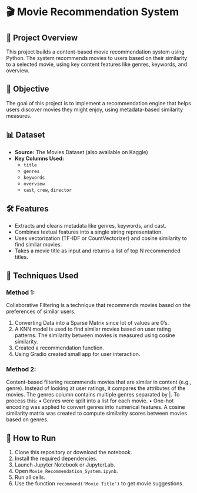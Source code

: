 # 🎬 Movie Recommendation System

## 📌 Project Overview

This project builds a content-based movie recommendation system using Python. The system recommends movies to users based on their similarity to a selected movie, using key content features like genres, keywords, and overview.

## 🎯 Objective

The goal of this project is to implement a recommendation engine that helps users discover movies they might enjoy, using metadata-based similarity measures.

## 📊 Dataset

- **Source:** The Movies Dataset (also available on Kaggle)
- **Key Columns Used:**
  - `title`
  - `genres`
  - `keywords`
  - `overview`
  - `cast`, `crew`, `director`

## 🛠️ Features

- Extracts and cleans metadata like genres, keywords, and cast.
- Combines textual features into a single string representation.
- Uses vectorization (TF-IDF or CountVectorizer) and cosine similarity to find similar movies.
- Takes a movie title as input and returns a list of top N recommended titles.

## 🧪 Techniques Used

### Method 1:
Collaborative Filtering is a technique that recommends movies based on the preferences of similar users. 
1.	Converting Data into a Sparse Matrix since lot of values are 0’s. 
2.	A KNN model is used to find similar movies based on user rating patterns. The similarity between movies is measured using cosine similarity.
3.	Created a recommendation function.
4.	Using Gradio created small app for user interaction.

### Method 2:
Content-based filtering recommends movies that are similar in content (e.g., genre). Instead of looking at user ratings, it compares the attributes of the movies. 
The genres column contains multiple genres separated by |. To process this:
•	Genres were split into a list for each movie.
•	One-hot encoding was applied to convert genres into numerical features.
A cosine similarity matrix was created to compute similarity scores between movies based on genres.


## 🚀 How to Run

1. Clone this repository or download the notebook.
2. Install the required dependencies.
3. Launch Jupyter Notebook or JupyterLab.
4. Open `Movie_Recommendation_System.ipynb`.
5. Run all cells.
6. Use the function `recommend('Movie Title')` to get movie suggestions.

